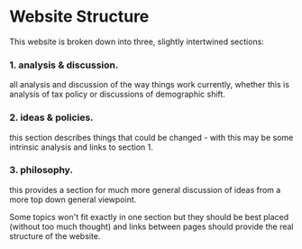 # Website Structure

This website is broken down into three, slightly intertwined sections:

### 1. analysis & discussion. 
all analysis and discussion of the way things work currently, whether this is analysis of tax policy or discussions of demographic shift.

### 2. ideas & policies.  
this section describes things that could be changed - with this may be some intrinsic analysis and links to section 1.

### 3. philosophy.  
this provides a section for much more general discussion of ideas from a more top down general viewpoint.

Some topics won't fit exactly in one section but they should be best placed (without too much thought) and links between pages should provide the real structure of the website.